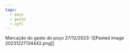 ```yaml
---
tags:
  - poço
  - gasto
  - cpfl
---
```

Marcação do gasto do poço 27/12/2023:
![[Pasted image 20231227134442.png]]
